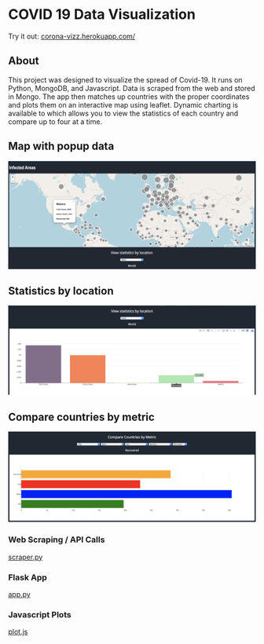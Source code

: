 # COVID 19 Data Visualization #
Try it out:
[corona-vizz.herokuapp.com/](http://corona-vizz.herokuapp.com/)

## About ##
This project was designed to visualize the spread of Covid-19.
It runs on Python, MongoDB, and Javascript. Data is scraped from the web and stored in Mongo. The app then matches up countries with the proper coordinates and plots them on an interactive map using leaflet. Dynamic charting 
is available to which allows you to view the statistics of each country and compare up to four at a time.

## Map with popup data ##
![](Img/map.png)
## Statistics by location ##
![](Img/stats.png)
## Compare countries by metric ##
![](Img/compare.png)

### Web Scraping / API Calls ###
[scraper.py](Scrape/scraper.py)

### Flask App ###
[app.py](Flask/app.py)

### Javascript Plots ###
[plot.js](Flask/static/js/plot.js)